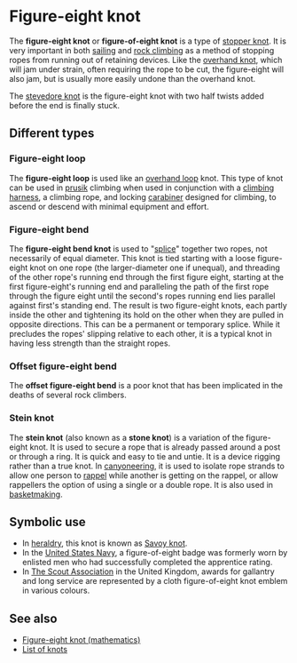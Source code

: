 # Figure-eight knot

The **figure-eight knot** or **figure-of-eight knot** is a
type of [stopper knot](stopper_knot "wikilink"). It is very important in
both [sailing](sailing "wikilink") and [rock
climbing](rock_climbing "wikilink") as a method of stopping ropes from
running out of retaining devices. Like the [overhand
knot](overhand_knot "wikilink"), which will jam under strain, often
requiring the rope to be cut, the figure-eight will also jam, but is
usually more easily undone than the overhand knot.

The [stevedore knot](stevedore_knot "wikilink") is the figure-eight knot
with two half twists added before the end is finally stuck.

## Different types

### Figure-eight loop

The **figure-eight loop** is used like an [overhand
loop](overhand_loop "wikilink") knot. This type of knot can be used in
[prusik](prusik "wikilink") climbing when used in conjunction with a
[climbing harness](climbing_harness "wikilink"), a climbing rope, and
locking [carabiner](carabiner "wikilink") designed for climbing, to
ascend or descend with minimal equipment and effort.

### Figure-eight bend

The **figure-eight bend knot** is used to
"[splice](Rope_splicing "wikilink")" together two ropes, not necessarily
of equal diameter. This knot is tied starting with a loose figure-eight
knot on one rope (the larger-diameter one if unequal), and threading of
the other rope's running end through the first figure eight, starting at
the first figure-eight's running end and paralleling the path of the
first rope through the figure eight until the second's ropes running end
lies parallel against first's standing end. The result is two
figure-eight knots, each partly inside the other and tightening its hold
on the other when they are pulled in opposite directions. This can be a
permanent or temporary splice. While it precludes the ropes' slipping
relative to each other, it is a typical knot in having less strength
than the straight ropes.

### Offset figure-eight bend

The **offset figure-eight bend** is a poor knot that has been implicated
in the deaths of several rock climbers.

### Stein knot

The **stein knot** (also known as a **stone knot**) is a variation of
the figure-eight knot. It is used to secure a rope that is already
passed around a post or through a ring. It is quick and easy to tie and
untie. It is a device rigging rather than a true knot. In
[canyoneering](canyoneering "wikilink"), it is used to isolate rope
strands to allow one person to [rappel](Abseiling "wikilink") while
another is getting on the rappel, or allow rappellers the option of
using a single or a double rope. It is also used in
[basketmaking](basketmaking "wikilink").

## Symbolic use

-   In [heraldry](heraldry "wikilink"), this knot is known as [Savoy
    knot](Savoy_knot "wikilink").
-   In the [United States Navy](United_States_Navy "wikilink"), a
    figure-of-eight badge was formerly worn by enlisted men who had
    successfully completed the apprentice rating.
-   In [The Scout Association](The_Scout_Association "wikilink") in the
    United Kingdom, awards for gallantry and long service are
    represented by a cloth figure-of-eight knot emblem in various
    colours.

## See also

-   [Figure-eight knot
    (mathematics)](Figure-eight_knot_(mathematics) "wikilink")
-   [List of knots](List_of_knots "wikilink")